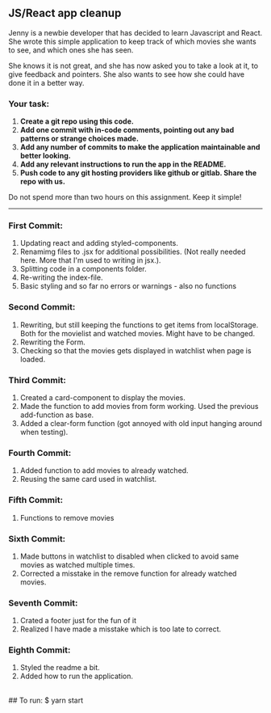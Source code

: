 ## JS/React app cleanup

Jenny is a newbie developer that has decided to learn Javascript and React. She wrote this simple application to keep track of which movies she wants to see, and which ones she has seen.

She knows it is not great, and she has now asked you to take a look at it, to give feedback and pointers. She also wants to see how she could have done it in a better way.

### Your task:

1. **Create a git repo using this code.**
2. **Add one commit with in-code comments, pointing out any bad patterns or strange choices made.**
3. **Add any number of commits to make the application maintainable and better looking.**
4. **Add any relevant instructions to run the app in the README.**
5. **Push code to any git hosting providers like github or gitlab. Share the repo with us.**

Do not spend more than two hours on this assignment. Keep it simple!

---
### First Commit:

1. Updating react and adding styled-components.
2. Renamimg files to .jsx for additional possibilities. (Not really needed here. More that I'm used to writing in jsx.).
3. Splitting code in a components folder.
4. Re-writing the index-file.
5. Basic styling and so far no errors or warnings - also no functions

### Second Commit:
1. Rewriting, but still keeping the functions to get items from localStorage. Both for the movielist and watched movies. Might have to be changed.
2. Rewriting the Form.
3. Checking so that the movies gets displayed in watchlist when page is loaded.

### Third Commit:
1. Created a card-component to display the movies.
2. Made the function to add movies from form working. Used the previous add-function as base.
3. Added a clear-form function (got annoyed with old input hanging around when testing).

### Fourth Commit:
1. Added function to add movies to already watched.
2. Reusing the same card used in watchlist.

### Fifth Commit:
1. Functions to remove movies

### Sixth Commit:
1. Made buttons in watchlist to disabled when clicked to avoid same movies as watched multiple times.
2. Corrected a misstake in the remove function for already watched movies.

### Seventh Commit:
1. Crated a footer just for the fun of it
2. Realized I have made a misstake which is too late to correct.

### Eighth Commit:
1. Styled the readme a bit.
2. Added how to run the application.
</br>
## To run:
$ yarn start